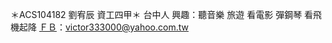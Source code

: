 ＊ACS104182 劉宥辰 資工四甲＊
台中人
興趣：聽音樂 旅遊 看電影 彈鋼琴 看飛機起降
[ＦＢ](https://www.facebook.com/profile.php?id=100000455484722)：victor333000@yahoo.com.tw
